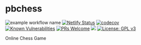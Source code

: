# pbchess

![example workflow name](https://github.com/fave77/pbchess/workflows/heroku/badge.svg)
[![Netlify Status](https://api.netlify.com/api/v1/badges/9dfb4c24-589e-4679-a331-a85a8e1a5382/deploy-status)](https://app.netlify.com/sites/pbchess/deploys)
[![codecov](https://codecov.io/gh/fave77/pbchess/branch/develop/graph/badge.svg?token=VZJBLBMUH6)](https://codecov.io/gh/fave77/pbchess)
[![Known Vulnerabilities](https://snyk.io/test/github/fave77/pbchess/badge.svg)](https://snyk.io/test/github/fave77/pbchess)
[![PRs Welcome](https://img.shields.io/badge/PRs-welcome-brightgreen.svg?style=flat-square)](http://makeapullrequest.com)
![](https://img.shields.io/github/stars/fave77/pbchess.svg)
[![License: GPL v3](https://img.shields.io/badge/License-GPLv3-yellow.svg)](https://www.gnu.org/licenses/gpl-3.0)



Online Chess Game
